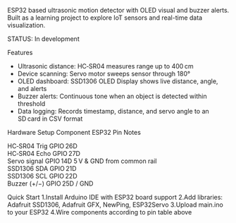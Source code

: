 
ESP32 based ultrasonic motion detector with OLED visual and buzzer alerts. Built as a learning project to explore IoT sensors and real-time data visualization.

STATUS: In development

Features
- Ultrasonic distance: HC‑SR04 measures range up to 400 cm  
- Device scanning: Servo motor sweeps sensor through 180°  
- OLED dashboard: SSD1306 OLED Display shows live distance, angle, and alerts  
- Buzzer alerts: Continuous tone when an object is detected within threshold
- Data logging: Records timestamp, distance, and servo angle to an SD card in CSV format


Hardware Setup
 Component         ESP32 Pin            Notes                            

 HC‑SR04 Trig      GPIO 26D                                                   
 HC‑SR04 Echo      GPIO 27D          
 Servo signal      GPIO 14D         5 V & GND from common rail                
 SSD1306 SDA       GPIO 21D                                                   
 SSD1306 SCL       GPIO 22D                                                 
 Buzzer (+/−)      GPIO 25D / GND                              

Quick Start
1.Install Arduino IDE with ESP32 board support
2.Add libraries: Adafruit SSD1306, Adafruit GFX, NewPing, ESP32Servo
3.Upload main.ino to your ESP32
4.Wire components according to pin table above
